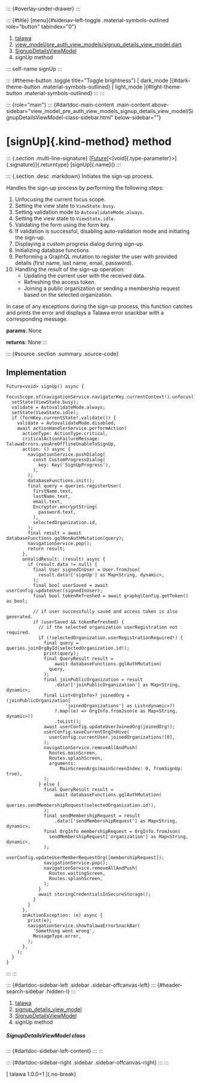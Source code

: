 ::: {#overlay-under-drawer}
:::

::: {#title}
[menu]{#sidenav-left-toggle .material-symbols-outlined role="button"
tabindex="0"}

1.  [talawa](../../index.html)
2.  [view_model/pre_auth_view_models/signup_details_view_model.dart](../../view_model_pre_auth_view_models_signup_details_view_model/)
3.  [SignupDetailsViewModel](../../view_model_pre_auth_view_models_signup_details_view_model/SignupDetailsViewModel-class.html)
4.  signUp method

::: self-name
signUp
:::

::: {#theme-button .toggle title="Toggle brightness"}
[ dark_mode ]{#dark-theme-button .material-symbols-outlined} [
light_mode ]{#light-theme-button .material-symbols-outlined}
:::
:::

::: {role="main"}
::: {#dartdoc-main-content .main-content above-sidebar="view_model_pre_auth_view_models_signup_details_view_model/SignupDetailsViewModel-class-sidebar.html" below-sidebar=""}
<div>

# [signUp]{.kind-method} method

</div>

::: {.section .multi-line-signature}
[[Future](https://api.flutter.dev/flutter/dart-core/Future-class.html)[\<[void]{.type-parameter}\>]{.signature}]{.returntype}
[signUp]{.name}()
:::

::: {.section .desc .markdown}
Initiates the sign-up process.

Handles the sign-up process by performing the following steps:

1.  Unfocusing the current focus scope.
2.  Setting the view state to `ViewState.busy`.
3.  Setting validation mode to `AutovalidateMode.always`.
4.  Setting the view state to `ViewState.idle`.
5.  Validating the form using the form key.
6.  If validation is successful, disabling auto-validation mode and
    initiating the sign-up.
7.  Displaying a custom progress dialog during sign-up.
8.  Initializing database functions.
9.  Performing a GraphQL mutation to register the user with provided
    details (first name, last name, email, password).
10. Handling the result of the sign-up operation:
    -   Updating the current user with the received data.
    -   Refreshing the access token.
    -   Joining a public organization or sending a membership request
        based on the selected organization.

In case of any exceptions during the sign-up process, this function
catches and prints the error and displays a Talawa error snackbar with a
corresponding message.

**params**: None

**returns**: None
:::

::: {#source .section .summary .source-code}
## Implementation

``` language-dart
Future<void> signUp() async {
  FocusScope.of(navigationService.navigatorKey.currentContext!).unfocus();
  setState(ViewState.busy);
  validate = AutovalidateMode.always;
  setState(ViewState.idle);
  if (formKey.currentState!.validate()) {
    validate = AutovalidateMode.disabled;
    await actionHandlerService.performAction(
      actionType: ActionType.critical,
      criticalActionFailureMessage: TalawaErrors.youAreOfflineUnableToSignUp,
      action: () async {
        navigationService.pushDialog(
          const CustomProgressDialog(
            key: Key('SignUpProgress'),
          ),
        );
        databaseFunctions.init();
        final query = queries.registerUser(
          firstName.text,
          lastName.text,
          email.text,
          Encryptor.encryptString(
            password.text,
          ),
          selectedOrganization.id,
        );
        final result = await databaseFunctions.gqlNonAuthMutation(query);
        navigationService.pop();
        return result;
      },
      onValidResult: (result) async {
        if (result.data != null) {
          final User signedInUser = User.fromJson(
            result.data!['signUp'] as Map<String, dynamic>,
          );
          final bool userSaved = await userConfig.updateUser(signedInUser);
          final bool tokenRefreshed = await graphqlConfig.getToken() as bool;

          // if user successfully saved and access token is also generated.
          if (userSaved && tokenRefreshed) {
            // if the selected organization userRegistration not required.
            if (!selectedOrganization.userRegistrationRequired!) {
              final query = queries.joinOrgById(selectedOrganization.id!);
              print(query);
              final QueryResult result =
                  await databaseFunctions.gqlAuthMutation(
                query,
              );
              final joinPublicOrganization = result
                  .data!['joinPublicOrganization'] as Map<String, dynamic>;
              final List<OrgInfo>? joinedOrg = (joinPublicOrganization[
                      'joinedOrganizations'] as List<dynamic>?)
                  ?.map((e) => OrgInfo.fromJson(e as Map<String, dynamic>))
                  .toList();
              await userConfig.updateUserJoinedOrg(joinedOrg!);
              userConfig.saveCurrentOrgInHive(
                userConfig.currentUser.joinedOrganizations![0],
              );
              navigationService.removeAllAndPush(
                Routes.mainScreen,
                Routes.splashScreen,
                arguments:
                    MainScreenArgs(mainScreenIndex: 0, fromSignUp: true),
              );
            } else {
              final QueryResult result =
                  await databaseFunctions.gqlAuthMutation(
                queries.sendMembershipRequest(selectedOrganization.id!),
              );
              final sendMembershipRequest = result
                  .data!['sendMembershipRequest'] as Map<String, dynamic>;
              final OrgInfo membershipRequest = OrgInfo.fromJson(
                sendMembershipRequest['organization'] as Map<String, dynamic>,
              );
              userConfig.updateUserMemberRequestOrg([membershipRequest]);
              navigationService.pop();
              navigationService.removeAllAndPush(
                Routes.waitingScreen,
                Routes.splashScreen,
              );
            }
            await storingCredentialsInSecureStorage();
          }
        }
      },
      onActionException: (e) async {
        print(e);
        navigationService.showTalawaErrorSnackBar(
          'Something went wrong',
          MessageType.error,
        );
      },
    );
  }
}
```
:::
:::

::: {#dartdoc-sidebar-left .sidebar .sidebar-offcanvas-left}
::: {#header-search-sidebar .hidden-l}
:::

1.  [talawa](../../index.html)
2.  [signup_details_view_model](../../view_model_pre_auth_view_models_signup_details_view_model/)
3.  [SignupDetailsViewModel](../../view_model_pre_auth_view_models_signup_details_view_model/SignupDetailsViewModel-class.html)
4.  signUp method

##### SignupDetailsViewModel class

::: {#dartdoc-sidebar-left-content}
:::
:::

::: {#dartdoc-sidebar-right .sidebar .sidebar-offcanvas-right}
:::
:::

[ talawa 1.0.0+1 ]{.no-break}
